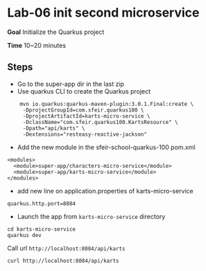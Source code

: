 # Lab-06 init second microservice

**Goal** Initialize the Quarkus project

**Time** 10~20 minutes

## Steps
- Go to the super-app dir in the last zip
- Use quarkus CLI to create the Quarkus project

```shell
    mvn io.quarkus:quarkus-maven-plugin:3.0.1.Final:create \
     -DprojectGroupId=com.sfeir.quarkus100 \
     -DprojectArtifactId=karts-micro-service \
     -DclassName="com.sfeir.quarkus100.KartsResource" \
     -Dpath="api/karts" \
     -Dextensions="resteasy-reactive-jackson"
 ```

- Add the new module in the sfeir-school-quarkus-100 pom.xml

```shell
<modules>
  <module>super-app/characters-micro-service</module>
  <module>super-app/karts-micro-service</module>
</modules>
```

- add new line on application.properties of karts-micro-service

```shell
quarkus.http.port=8084
```

- Launch the app from `karts-micro-service` directory

```shell
cd karts-micro-service
quarkus dev
```

Call url `http://localhost:8084/api/karts`

```shell
curl http://localhost:8084/api/karts
```



